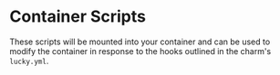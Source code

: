 # Container Scripts

These scripts will be mounted into your container and can be used to modify the container in response to the hooks outlined in the charm's `lucky.yml`.